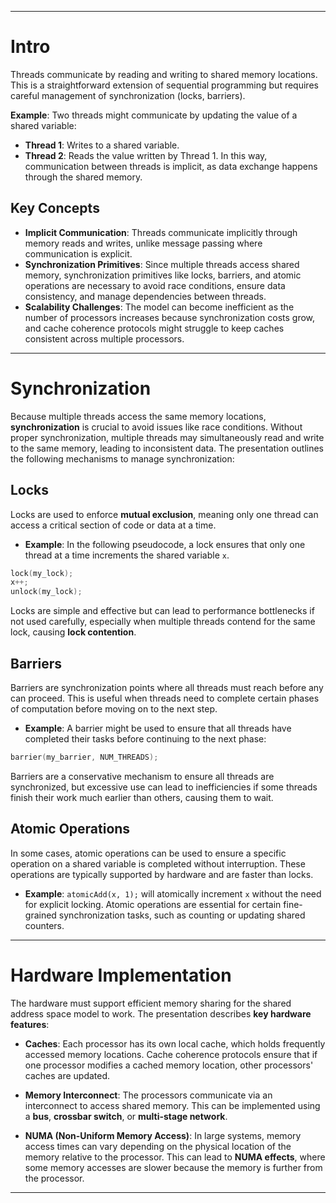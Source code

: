 ***
# Intro

Threads communicate by reading and writing to shared memory locations. This is a straightforward extension of sequential programming but requires careful management of synchronization (locks, barriers).

**Example**:
Two threads might communicate by updating the value of a shared variable:
- **Thread 1**: Writes to a shared variable.
- **Thread 2**: Reads the value written by Thread 1.
In this way, communication between threads is implicit, as data exchange happens through the shared memory.
## Key Concepts

- **Implicit Communication**: Threads communicate implicitly through memory reads and writes, unlike message passing where communication is explicit.
- **Synchronization Primitives**: Since multiple threads access shared memory, synchronization primitives like locks, barriers, and atomic operations are necessary to avoid race conditions, ensure data consistency, and manage dependencies between threads.
- **Scalability Challenges**: The model can become inefficient as the number of processors increases because synchronization costs grow, and cache coherence protocols might struggle to keep caches consistent across multiple processors.
***
# Synchronization

Because multiple threads access the same memory locations, **synchronization** is crucial to avoid issues like race conditions. Without proper synchronization, multiple threads may simultaneously read and write to the same memory, leading to inconsistent data. The presentation outlines the following mechanisms to manage synchronization:
## **Locks**
Locks are used to enforce **mutual exclusion**, meaning only one thread can access a critical section of code or data at a time.

- **Example**: In the following pseudocode, a lock ensures that only one thread at a time increments the shared variable `x`.
```C
lock(my_lock); 
x++; 
unlock(my_lock);
```
Locks are simple and effective but can lead to performance bottlenecks if not used carefully, especially when multiple threads contend for the same lock, causing **lock contention**.
## Barriers
Barriers are synchronization points where all threads must reach before any can proceed. This is useful when threads need to complete certain phases of computation before moving on to the next step.
- **Example**: A barrier might be used to ensure that all threads have completed their tasks before continuing to the next phase:
```C
barrier(my_barrier, NUM_THREADS);
```
Barriers are a conservative mechanism to ensure all threads are synchronized, but excessive use can lead to inefficiencies if some threads finish their work much earlier than others, causing them to wait.
## Atomic Operations
In some cases, atomic operations can be used to ensure a specific operation on a shared variable is completed without interruption. These operations are typically supported by hardware and are faster than locks.
- **Example**: `atomicAdd(x, 1);` will atomically increment `x` without the need for explicit locking.
Atomic operations are essential for certain fine-grained synchronization tasks, such as counting or updating shared counters.
***
# Hardware Implementation

The hardware must support efficient memory sharing for the shared address space model to work. The presentation describes **key hardware features**:

- **Caches**: Each processor has its own local cache, which holds frequently accessed memory locations. Cache coherence protocols ensure that if one processor modifies a cached memory location, other processors' caches are updated.
    
- **Memory Interconnect**: The processors communicate via an interconnect to access shared memory. This can be implemented using a **bus**, **crossbar switch**, or **multi-stage network**.
    
- **NUMA (Non-Uniform Memory Access)**: In large systems, memory access times can vary depending on the physical location of the memory relative to the processor. This can lead to **NUMA effects**, where some memory accesses are slower because the memory is further from the processor.
***
